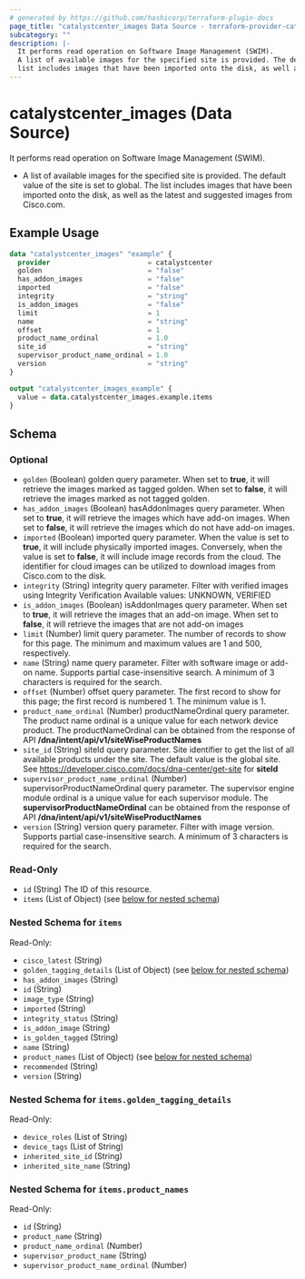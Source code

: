 ```yaml
---
# generated by https://github.com/hashicorp/terraform-plugin-docs
page_title: "catalystcenter_images Data Source - terraform-provider-catalystcenter"
subcategory: ""
description: |-
  It performs read operation on Software Image Management (SWIM).
  A list of available images for the specified site is provided. The default value of the site is set to global. The
  list includes images that have been imported onto the disk, as well as the latest and suggested images from Cisco.com.
---
```


# catalystcenter_images (Data Source)

It performs read operation on Software Image Management (SWIM).

- A list of available images for the specified site is provided. The default value of the site is set to global. The
list includes images that have been imported onto the disk, as well as the latest and suggested images from Cisco.com.

## Example Usage

```terraform
data "catalystcenter_images" "example" {
  provider                        = catalystcenter
  golden                          = "false"
  has_addon_images                = "false"
  imported                        = "false"
  integrity                       = "string"
  is_addon_images                 = "false"
  limit                           = 1
  name                            = "string"
  offset                          = 1
  product_name_ordinal            = 1.0
  site_id                         = "string"
  supervisor_product_name_ordinal = 1.0
  version                         = "string"
}

output "catalystcenter_images_example" {
  value = data.catalystcenter_images.example.items
}
```

<!-- schema generated by tfplugindocs -->
## Schema

### Optional

- `golden` (Boolean) golden query parameter. When set to **true**, it will retrieve the images marked as tagged golden. When set to **false**, it will retrieve the images marked as not tagged golden.
- `has_addon_images` (Boolean) hasAddonImages query parameter. When set to **true**, it will retrieve the images which have add-on images. When set to **false**, it will retrieve the images which do not have add-on images.
- `imported` (Boolean) imported query parameter. When the value is set to **true**, it will include physically imported images. Conversely, when the value is set to **false**, it will include image records from the cloud. The identifier for cloud images can be utilized to download images from Cisco.com to the disk.
- `integrity` (String) integrity query parameter. Filter with verified images using Integrity Verification Available values: UNKNOWN, VERIFIED
- `is_addon_images` (Boolean) isAddonImages query parameter. When set to **true**, it will retrieve the images that an add-on image.  When set to **false**, it will retrieve the images that are not add-on images
- `limit` (Number) limit query parameter. The number of records to show for this page. The minimum and maximum values are 1 and 500, respectively.
- `name` (String) name query parameter. Filter with software image or add-on name. Supports partial case-insensitive search. A minimum of 3 characters is required for the search.
- `offset` (Number) offset query parameter. The first record to show for this page; the first record is numbered 1. The minimum value is 1.
- `product_name_ordinal` (Number) productNameOrdinal query parameter. The product name ordinal is a unique value for each network device product. The productNameOrdinal can be obtained from the response of API **/dna/intent/api/v1/siteWiseProductNames**
- `site_id` (String) siteId query parameter. Site identifier to get the list of all available products under the site. The default value is the global site.  See https://developer.cisco.com/docs/dna-center/get-site for **siteId**
- `supervisor_product_name_ordinal` (Number) supervisorProductNameOrdinal query parameter. The supervisor engine module ordinal is a unique value for each supervisor module. The **supervisorProductNameOrdinal** can be obtained from the response of API **/dna/intent/api/v1/siteWiseProductNames**
- `version` (String) version query parameter. Filter with image version. Supports partial case-insensitive search. A minimum of 3 characters is required for the search.

### Read-Only

- `id` (String) The ID of this resource.
- `items` (List of Object) (see [below for nested schema](#nestedatt--items))

<a id="nestedatt--items"></a>
### Nested Schema for `items`

Read-Only:

- `cisco_latest` (String)
- `golden_tagging_details` (List of Object) (see [below for nested schema](#nestedobjatt--items--golden_tagging_details))
- `has_addon_images` (String)
- `id` (String)
- `image_type` (String)
- `imported` (String)
- `integrity_status` (String)
- `is_addon_image` (String)
- `is_golden_tagged` (String)
- `name` (String)
- `product_names` (List of Object) (see [below for nested schema](#nestedobjatt--items--product_names))
- `recommended` (String)
- `version` (String)

<a id="nestedobjatt--items--golden_tagging_details"></a>
### Nested Schema for `items.golden_tagging_details`

Read-Only:

- `device_roles` (List of String)
- `device_tags` (List of String)
- `inherited_site_id` (String)
- `inherited_site_name` (String)


<a id="nestedobjatt--items--product_names"></a>
### Nested Schema for `items.product_names`

Read-Only:

- `id` (String)
- `product_name` (String)
- `product_name_ordinal` (Number)
- `supervisor_product_name` (String)
- `supervisor_product_name_ordinal` (Number)
